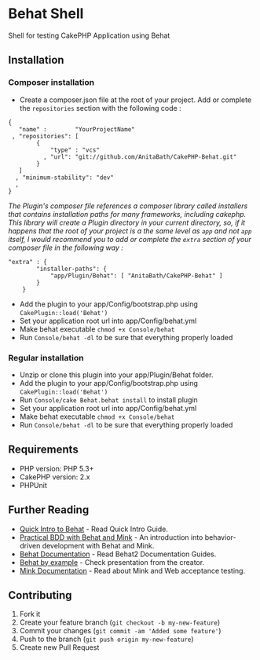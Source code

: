 # Behat Shell

Shell for testing CakePHP Application using Behat

## Installation
### Composer installation

- Create a composer.json file at the root of your project. Add or
  complete the `repositories` section with the following code :
```
{
   "name" :        "YourProjectName"
 , "repositories": [
        {
            "type" : "vcs"
          , "url": "git://github.com/AnitaBath/CakePHP-Behat.git"
        }
   ]
  , "minimum-stability": "dev"
  , 
}
```
_The Plugin's composer file references a composer library called installers that contains
installation paths for many frameworks, including cakephp. This library
will create a Plugin directory in your current directory, so, if it happens
that the root of your project is a the same level as `app` and not `app`
itself, I would recommend you to add or complete the `extra` section of
your composer file in the following way :_

```
"extra" : {
        "installer-paths": {
            "app/Plugin/Behat": [ "AnitaBath/CakePHP-Behat" ]
        }
    }
```

- Add the plugin to your app/Config/bootstrap.php using `CakePlugin::load('Behat')`
- Set your application root url into app/Config/behat.yml
- Make behat executable `chmod +x Console/behat`
- Run `Console/behat -dl` to be sure that everything properly loaded

### Regular installation
- Unzip or clone this plugin into your app/Plugin/Behat folder.
- Add the plugin to your app/Config/bootstrap.php using `CakePlugin::load('Behat')`
- Run `Console/cake Behat.behat install` to install plugin
- Set your application root url into app/Config/behat.yml
- Make behat executable `chmod +x Console/behat`
- Run `Console/behat -dl` to be sure that everything properly loaded

## Requirements

* PHP version: PHP 5.3+
* CakePHP version: 2.x
* PHPUnit
 
## Further Reading

* [Quick Intro to Behat](http://docs.behat.org/quick_intro.html) - Read Quick Intro Guide.
* [Practical BDD with Behat and Mink](http://www.slideshare.net/jmikola1/pratical-bdd-with-behat-and-mink) - An introduction into behavior-driven development with Behat and Mink.
* [Behat Documentation](http://docs.behat.org/index.html) - Read Behat2 Documentation Guides.
* [Behat by example](https://speakerdeck.com/everzet/behat-by-example) - Check presentation from the creator.
* [Mink Documentation](http://mink.behat.org/) - Read about Mink and Web acceptance testing.

## Contributing

1. Fork it
2. Create your feature branch (`git checkout -b my-new-feature`)
3. Commit your changes (`git commit -am 'Added some feature'`)
4. Push to the branch (`git push origin my-new-feature`)
5. Create new Pull Request
